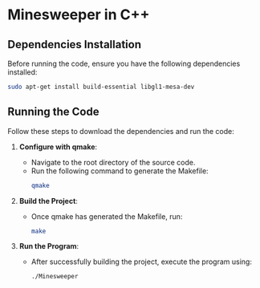 # Minesweeper in C++

## Dependencies Installation

Before running the code, ensure you have the following dependencies installed:

```bash
sudo apt-get install build-essential libgl1-mesa-dev
```

## Running the Code

Follow these steps to download the dependencies and run the code:

1. **Configure with qmake**:
    - Navigate to the root directory of the source code.
    - Run the following command to generate the Makefile:
        ```bash
        qmake
        ```

2. **Build the Project**:
    - Once qmake has generated the Makefile, run:
        ```bash
        make
        ```

3. **Run the Program**:
    - After successfully building the project, execute the program using:
        ```bash
        ./Minesweeper
        ```